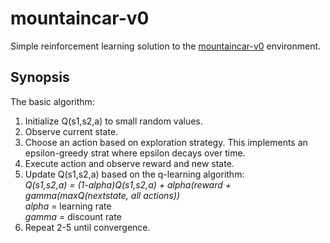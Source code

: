 # mountaincar-v0
Simple reinforcement learning solution to the [mountaincar-v0](https://gym.openai.com/envs/MountainCar-v0/) environment.

## Synopsis
The basic algorithm:
1. Initialize Q(s1,s2,a) to small random values.
2. Observe current state.
3. Choose an action based on exploration strategy. This implements an epsilon-greedy strat where epsilon decays over time.
4. Execute action and observe reward and new state.
5. Update Q(s1,s2,a) based on the q-learning algorithm:  
   <i>Q(s1,s2,a) = (1-alpha)Q(s1,s2,a) + alpha(reward + gamma(maxQ(nextstate, all actions))</i>  
   <i>alpha</i> = learning rate  
   <i>gamma</i> = discount rate  
6. Repeat 2-5 until convergence.
